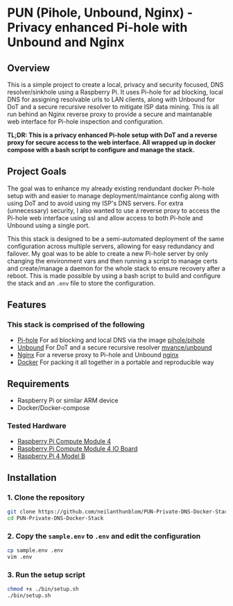 # PUN (Pihole, Unbound, Nginx) - Privacy enhanced Pi-hole with Unbound and Nginx

## Overview

This is a simple project to create a local, privacy and security focused, DNS resolver/sinkhole using a Raspberry Pi. It uses Pi-hole for ad blocking, local DNS for assigning resolvable urls to LAN clients, along with Unbound for DoT and a secure recursive resolver to mitigate ISP data mining. This is all run behind an Nginx reverse proxy to provide a secure and maintanable web interface for Pi-hole inspection and configuration.

**TL;DR: This is a privacy enhanced Pi-hole setup with DoT and a reverse proxy for secure access to the web interface. All wrapped up in docker compose with a bash script to configure and manage the stack.**

## Project Goals

The goal was to enhance my already existing rendundant docker Pi-hole setup with and easier to manage deployment/maintance config along with using DoT and to avoid using my ISP's DNS servers. For extra (unnecessary) security, I also wanted to use a reverse proxy to access the Pi-hole web interface using ssl and allow access to both Pi-hole and Unbound using a single port.

This this stack is designed to be a semi-automated deployment of the same configuration across multiple servers, allowing for easy redundancy and failover. My goal was to be able to create a new Pi-hole server by only changing the environment vars and then running a script to manage certs and create/manage a daemon for the whole stack to ensure recovery after a reboot. This is made possible by using a bash script to build and configure the stack and an `.env` file to store the configuration.

## Features

### This stack is comprised of the following

- [Pi-hole](https://pi-hole.net/) For ad blocking and local DNS via the image [pihole/pihole](https://hub.docker.com/r/pihole/pihole)
- [Unbound](https://nlnetlabs.nl/projects/unbound/about/) For DoT and a secure recursive resolver [mvance/unbound](https://hub.docker.com/r/mvance/unbound)
- [Nginx](https://www.nginx.com/) For a reverse proxy to Pi-hole and Unbound [nginx](https://hub.docker.com/_/nginx)
- [Docker](https://www.docker.com/) For packing it all together in a portable and reproducible way

## Requirements

- Raspberry Pi or similar ARM device
- Docker/Docker-compose

### Tested Hardware

- [Raspberry Pi Compute Module 4](https://www.raspberrypi.org/products/compute-module-4/)
- [Raspberry Pi Compute Module 4 IO Board](https://www.raspberrypi.org/products/compute-module-4-io-board/)
- [Raspberry Pi 4 Model B](https://www.raspberrypi.org/products/raspberry-pi-4-model-b/)

## Installation

### 1. Clone the repository

```bash
git clone https://github.com/neilanthunblom/PUN-Private-DNS-Docker-Stack
cd PUN-Private-DNS-Docker-Stack
```

### 2. Copy the `sample.env` to `.env` and edit the configuration

```bash
cp sample.env .env
vim .env
```

### 3. Run the setup script

```bash
chmod +x ./bin/setup.sh
./bin/setup.sh
```